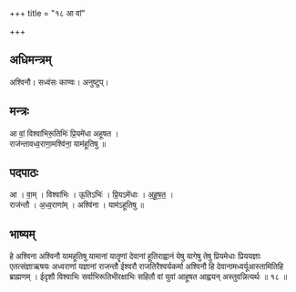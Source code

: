 +++
title = "१८ आ वां"

+++
## अधिमन्त्रम्
अश्विनौ। सध्वंसः काण्वः। अनुष्टुप्।

## मन्त्रः
आ वां॒ विश्वा॑भिरू॒तिभिः॑ प्रि॒यमे॑धा अहूषत ।  
राज॑न्तावध्व॒राणा॒मश्वि॑ना॒ याम॑हूतिषु ॥

## पदपाठः
आ । वा॒म् । विश्वा॑भिः । ऊ॒तिऽभिः॑ । प्रि॒यऽमे॑धाः । अ॒हू॒ष॒त॒ ।  
राज॑न्तौ । अ॒ध्व॒राणा॑म् । अश्वि॑ना । याम॑ऽहूतिषु ॥

## भाष्यम्
हे अश्विना अश्विनौ यामहूतिषु यामानां यातॄणां देवानां हूतिराह्वानं येषु यागेषु तेषु प्रियमेधाः प्रिययज्ञाः एतत्संज्ञाऋषयः अध्वराणां यज्ञानां राजन्तौ ईश्वरौ राजतिरैश्वर्यकर्मा अश्विनौ हि देवानामध्वर्यूआस्तामितिहि ब्राह्मणम् । ईदृशौ विश्वाभिः सर्वाभिरूतिभीरक्षाभिः सहितौ वां युवां आहूषत आह्वयन् अस्तुवन्नित्यर्थः ॥ १८ ॥